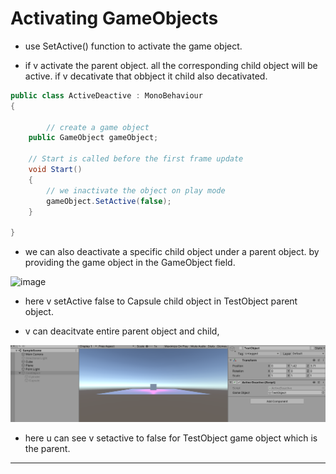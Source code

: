 # Activating GameObjects

- use SetActive() function to activate the game object.

- if v activate the parent object. all the corresponding child object will be active. if v decativate that obbject it child also decativated.

```C#
public class ActiveDeactive : MonoBehaviour
{

        // create a game object
    public GameObject gameObject;
    
    // Start is called before the first frame update
    void Start()
    {
        // we inactivate the object on play mode
        gameObject.SetActive(false);
    }

}

```


- we can also deactivate a specific child object under a parent object. by providing the game object in the GameObject field.

![image](./screenshots/avtivate.png 'image') 

- here v setActive false to Capsule child object in TestObject parent object.

- v can deacitvate entire parent object and child,

![image](./screenshots/deactivate.png 'image') 

- here u can see v setactive to false for TestObject game object which is the parent.

---


